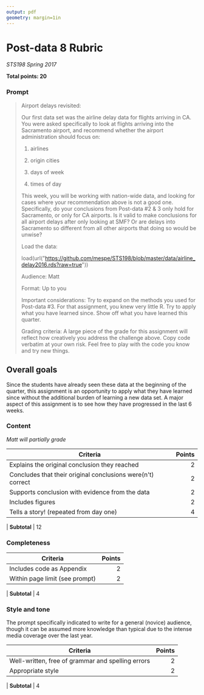 ```yaml
---
output: pdf
geometry: margin=1in
---
```


# Post-data 8 Rubric

*STS198 Spring 2017*

**Total points: 20**

### Prompt
>
>Airport delays revisited:
>
>Our first data set was the airline delay data for flights arriving in
>CA. You were asked specifically to look at flights arriving into the
>Sacramento airport, and recommend whether the airport administration
>should focus on:
>
>1. airlines
>
>2. origin cities
>
>3. days of week
>
>4. times of day
>
>This week, you will be working with nation-wide data, and looking for cases where your recommendation above is not a good one. Specifically, do your conclusions from Post-data #2 & 3 only hold for Sacramento, or only for CA airports. Is it valid to make conclusions for all airport delays after only looking at SMF? Or are delays into Sacramento so different from all other airports that doing so would be unwise?  
>
>Load the data:
>
>load(url("https://github.com/mespe/STS198/blob/master/data/airline_delay2016.rds?raw=true"))
> 
>
>Audience: Matt
>
>Format: Up to you
>
>Important considerations: Try to expand on the methods you used for
>Post-data #3. For that assignment, you knew very little R. Try to
>apply what you have learned since. Show off what you have learned this
>quarter.
>
>Grading criteria: A large piece of the grade for this assignment will
>reflect how creatively you address the challenge above. Copy code
>verbatim at your own risk. Feel free to play with the code you know
>and try new things.
>
> 
>

## Overall goals

Since the students have already seen these data at the beginning of
the quarter, this assignment is an opportunity to apply what they have
learned since without the additional burden of learning a new data
set. A major aspect of this assignment is to see how they have
progressed in the last 6 weeks.

### Content 

_Matt will partially grade_

Criteria | Points
---- | ----:
Explains the original conclusion they reached | 2
Concludes that their original conclusions were(n't) correct | 2
Supports conclusion with evidence from the data | 2
Includes figures | 2
Tells a story! (repeated from day one) | 4
 | 
**Subtotal** | 12

### Completeness

Criteria | Points
---- | ----:
Includes code as Appendix | 2  
Within page limit (see prompt) | 2  
 | 
**Subtotal** | 4

### Style and tone

The prompt specifically indicated to write for a general (novice)
audience, though it can be assumed more knowledge than typical due to
the intense media coverage over the last year. 

Criteria | Points
---- | ----:
Well-written, free of grammar and spelling errors | 2
Appropriate style | 2
 | 
**Subtotal** | 4

